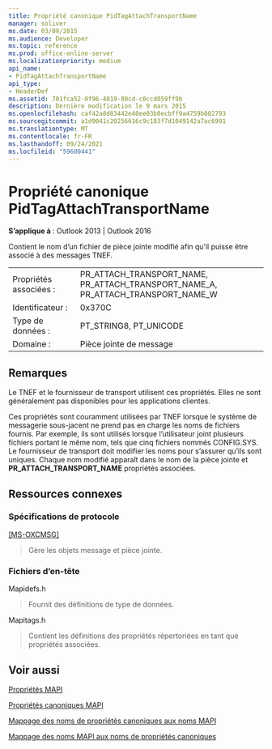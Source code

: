 ```yaml
---
title: Propriété canonique PidTagAttachTransportName
manager: soliver
ms.date: 03/09/2015
ms.audience: Developer
ms.topic: reference
ms.prod: office-online-server
ms.localizationpriority: medium
api_name:
- PidTagAttachTransportName
api_type:
- HeaderDef
ms.assetid: 701fca52-0f96-4019-80cd-c0ccd059ff9b
description: Dernière modification le 9 mars 2015
ms.openlocfilehash: caf42a8d83442e40ee03b0ecbff9a4759b802793
ms.sourcegitcommit: a1d9041c20256616c9c183f7d1049142a7ac6991
ms.translationtype: MT
ms.contentlocale: fr-FR
ms.lasthandoff: 09/24/2021
ms.locfileid: "59600441"
---
```

# <a name="pidtagattachtransportname-canonical-property"></a>Propriété canonique PidTagAttachTransportName

  
  
**S’applique à** : Outlook 2013 | Outlook 2016 
  
Contient le nom d’un fichier de pièce jointe modifié afin qu’il puisse être associé à des messages TNEF. 
  
|||
|:-----|:-----|
|Propriétés associées :  <br/> |PR_ATTACH_TRANSPORT_NAME, PR_ATTACH_TRANSPORT_NAME_A, PR_ATTACH_TRANSPORT_NAME_W  <br/> |
|Identificateur :  <br/> |0x370C  <br/> |
|Type de données :  <br/> |PT_STRING8, PT_UNICODE  <br/> |
|Domaine :  <br/> |Pièce jointe de message  <br/> |
   
## <a name="remarks"></a>Remarques

Le TNEF et le fournisseur de transport utilisent ces propriétés. Elles ne sont généralement pas disponibles pour les applications clientes. 
  
Ces propriétés sont couramment utilisées par TNEF lorsque le système de messagerie sous-jacent ne prend pas en charge les noms de fichiers fournis. Par exemple, ils sont utilisés lorsque l’utilisateur joint plusieurs fichiers portant le même nom, tels que cinq fichiers nommés CONFIG.SYS. Le fournisseur de transport doit modifier les noms pour s’assurer qu’ils sont uniques. Chaque nom modifié apparaît dans le nom de la pièce jointe et **PR_ATTACH_TRANSPORT_NAME** propriétés associées. 
  
## <a name="related-resources"></a>Ressources connexes

### <a name="protocol-specifications"></a>Spécifications de protocole

[[MS-OXCMSG]](https://msdn.microsoft.com/library/7fd7ec40-deec-4c06-9493-1bc06b349682%28Office.15%29.aspx)
  
> Gère les objets message et pièce jointe.
    
### <a name="header-files"></a>Fichiers d’en-tête

Mapidefs.h
  
> Fournit des définitions de type de données.
    
Mapitags.h
  
> Contient les définitions des propriétés répertoriées en tant que propriétés associées.
    
## <a name="see-also"></a>Voir aussi



[Propriétés MAPI](mapi-properties.md)
  
[Propriétés canoniques MAPI](mapi-canonical-properties.md)
  
[Mappage des noms de propriétés canoniques aux noms MAPI](mapping-canonical-property-names-to-mapi-names.md)
  
[Mappage des noms MAPI aux noms de propriétés canoniques](mapping-mapi-names-to-canonical-property-names.md)

